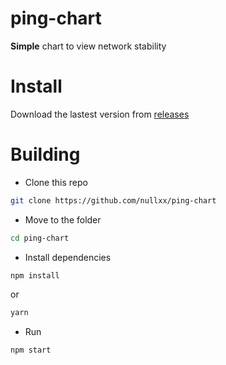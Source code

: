 # ping-chart
**Simple** chart to view network stability

# Install
Download the lastest version from [releases](https://github.com/nullxx/ping-chart/releases)
# Building
* Clone this repo
```bash
git clone https://github.com/nullxx/ping-chart
```
* Move to the folder
```bash
cd ping-chart
```

* Install dependencies
```bash
npm install
```
or
```bash
yarn
```
* Run
```bash
npm start
```
